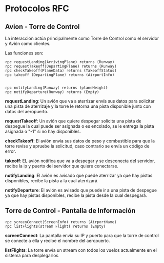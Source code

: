# Protocolos RFC

## Avion - Torre de Control
La interacción actúa principalmente como Torre de Control como el servidor y Avión como clientes.

Las funciones son:
```
rpc requestLanding(ArrivingPlane) returns (Runway)
rpc requestTakeoff(DepartingPlane) returns (Runway)
rpc checkTakeoff(PlaneData) returns (TakeoffStatus)
rpc takeoff (DepartingPlane) returns (AirportInfo)


rpc notifyLanding(Runway) returns (planeHeight)
rpc notifyDeparture(Runway) returns (Empty)
```
**requestLanding**: Un avión que va a aterrizar envía sus datos para solicitar una pista de aterrizaje y la torre le retorna una pista disponible junto con datos del aeropuerto.

**requestTakeoff**: Un avión que quiere despegar solicita una pista de despegue la cual puede ser asignada o es encolado, se le entrega la pista asignada o "-1" si no hay disponibles.

**checkTakeoff**: El avión envía sus datos de peso y combustible para que la torre revise y apruebe la solicitud, caso contrario se envía un código de error.

**takeoff**: EL avión notifica que va a despegar y se desconecta del servidor, recibe la ip y puerto del servidor que quiere conectarse.

**notifyLanding**: El avión es avisado que puede aterrizar ya que hay pistas disponibles, recibe la pista a la cual aterrizará.

**notifyDeparture**: El avión es avisado que puede ir a una pista de despegue ya que hay pistas disponibles, recibe la pista desde la cual despegará.

## Torre de Control - Pantalla de Información
```
rpc screenConnect(ScreenInfo) returns (AirportName)
rpc listFlights(stream Flight) returns (Empty)
```
**screenConnect**: La pantalla envía su IP y puerto para que la torre de control se conecte a ella y recibe el nombre del aeropuerto.

**listFlights**: La torre envía un stream con todos los vuelos actualmente en el sistema para desplegarlos.